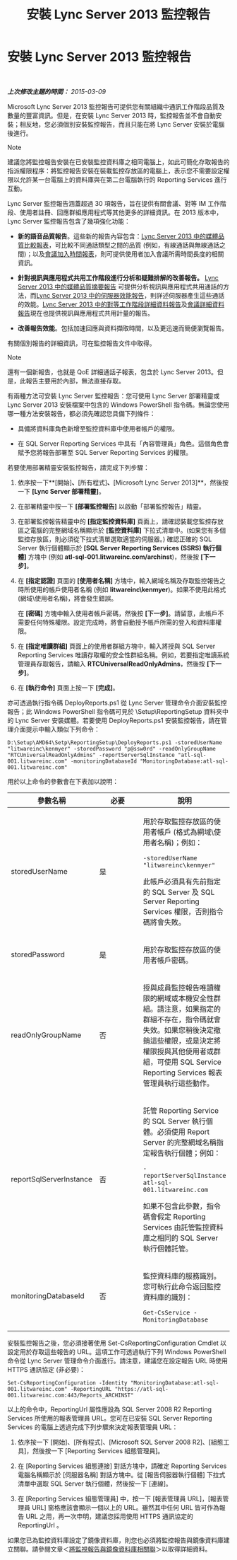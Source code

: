 ﻿---
title: 安裝 Lync Server 2013 監控報告
TOCTitle: 安裝 Lync Server 2013 監控報告
ms:assetid: 6f417569-b100-442c-ad48-fdd794626cf7
ms:mtpsurl: https://technet.microsoft.com/zh-tw/library/JJ204989(v=OCS.15)
ms:contentKeyID: 49291252
ms.date: 08/10/2015
mtps_version: v=OCS.15
ms.translationtype: HT
---

# 安裝 Lync Server 2013 監控報告

 

_**上次修改主題的時間：** 2015-03-09_

Microsoft Lync Server 2013 監控報告可提供您有關組織中通訊工作階段品質及數量的豐富資訊。但是，在安裝 Lync Server 2013 時，監控報告並不會自動安裝；相反地，您必須個別安裝監控報告，而且只能在將 Lync Server 安裝於電腦後進行。

> [!NOTE]  
> 建議您將監控報告安裝在已安裝監控資料庫之相同電腦上，如此可簡化存取報告的指派權限程序：將監控報告安裝在裝載監控存放區的電腦上，表示您不需要設定權限以允許某一台電腦上的資料庫與在第二台電腦執行的 Reporting Services 進行互動。



Lync Server 監控報告涵蓋超過 30 項報告，旨在提供有關會議、對等 IM 工作階段、使用者註冊、回應群組應用程式等其他更多的詳細資訊。在 2013 版本中，Lync Server 監控報告包含了幾項強化功能：

  - **新的語音品質報告**。這些新的報告內容包含：[Lync Server 2013 中的媒體品質比較報表](lync-server-2013-media-quality-comparison-report.md)，可比較不同通話類型之間的品質 (例如，有線通話與無線通話之間)；以及[會議加入時間報表](lync-server-2013-conference-join-time-report.md)，則可提供使用者加入會議所需時間長度的相關資訊。

  - **針對視訊與應用程式共用工作階段進行分析和疑難排解的改善報告。** [Lync Server 2013 中的媒體品質摘要報告](lync-server-2013-media-quality-summary-report.md) 可提供分析視訊與應用程式共用通話的方法，而[Lync Server 2013 中的伺服器效能報告](lync-server-2013-server-performance-report.md)，則詳述伺服器產生這些通話的效能。[Lync Server 2013 中的對等工作階段詳細資料報告](lync-server-2013-peer-to-peer-session-detail-report.md)及[會議詳細資料報告](lync-server-2013-conference-detail-report.md)現在也提供視訊與應用程式共用計量的報告。

  - **改善報告效能**。包括加速回應與資料擷取時間，以及更迅速而簡便瀏覽報告。

有關個別報告的詳細資訊，可在監控報告文件中取得。

> [!NOTE]  
> 還有一個新報告，也就是 QoE 詳細通話子報表，包含於 Lync Server 2013。但是，此報告主要用於內部，無法直接存取。



有兩種方法可安裝 Lync Server 監控報告：您可使用 Lync Server 部署精靈或 Lync Server 2013 安裝檔案中包含的 Windows PowerShell 指令碼。無論您使用哪一種方法安裝報告，都必須先確認您具備下列條件：

  - 具備將資料庫角色新增至監控資料庫中使用者帳戶的權限。

  - 在 SQL Server Reporting Services 中具有「內容管理員」角色。這個角色會賦予您將報告部署至 SQL Server Reporting Services 的權限。

若要使用部署精靈安裝監控報告，請完成下列步驟：

1.  依序按一下**\[開始\]**、**\[所有程式\]**、**\[Microsoft Lync Server 2013\]**，然後按一下 **\[Lync Server 部署精靈\]**。

2.  在部署精靈中按一下 **\[部署監控報告\]** 以啟動「部署監控報告」精靈。

3.  在部署監控報告精靈中的 **\[指定監控資料庫\]** 頁面上，請確認裝載您監控存放區之電腦的完整網域名稱顯示於 **\[監控資料庫\]** 下拉式清單中。(如果您有多個監控存放區，則必須從下拉式清單選取適當的伺服器。) 確認正確的 SQL Server 執行個體顯示於 **\[SQL Server Reporting Services (SSRS) 執行個體\]** 方塊中 (例如 **atl-sql-001.litwareinc.com/archinst**)，然後按 **\[下一步\]**。

4.  在 **\[指定認證\]** 頁面的 **\[使用者名稱\]** 方塊中，輸入網域名稱及存取監控報告之時所使用的帳戶使用者名稱 (例如 **litwareinc\\kenmyer**)。如果不使用此格式 (網域\\使用者名稱)，將會發生錯誤。
    
    在 **\[密碼\]** 方塊中輸入使用者帳戶密碼，然後按 **\[下一步\]**。請留意，此帳戶不需要任何特殊權限。設定完成時，將會自動授予帳戶所需的登入和資料庫權限。

5.  在 **\[指定唯讀群組\]** 頁面上的使用者群組方塊中，輸入將授與 SQL Server Reporting Services 唯讀存取權的安全性群組名稱。例如，若要指定唯讀系統管理員存取報告，請輸入 **RTCUniversalReadOnlyAdmins**，然後按 **\[下一步\]**。

6.  在 **\[執行命令\]** 頁面上按一下 **\[完成\]**。

亦可透過執行指令碼 DeployReports.ps1 從 Lync Server 管理命令介面安裝監控報告；此 Windows PowerShell 指令碼可見於 \\Setup\\ReportingSetup 資料夾中的 Lync Server 安裝媒體。若要使用 DeployReports.ps1 安裝監控報告，請在管理介面提示中輸入類似下列命令：

    D:\Setup\AMD64\Setp\ReportingSetup\DeployReports.ps1 -storedUserName "litwareinc\kenmyer" -storedPassword "p@ssw0rd" -readOnlyGroupName "RTCUniversalReadOnlyAdmins" -reportServerSqlInstance "atl-sql-001.litwareinc.com" -monitoringDatabaseId "MonitoringDatabase:atl-sql-001.litwareinc.com"

用於以上命令的參數會在下表加以說明：


<table>
<colgroup>
<col style="width: 33%" />
<col style="width: 33%" />
<col style="width: 33%" />
</colgroup>
<thead>
<tr class="header">
<th>參數名稱</th>
<th>必要</th>
<th>說明</th>
</tr>
</thead>
<tbody>
<tr class="odd">
<td><p>storedUserName</p></td>
<td><p>是</p></td>
<td><p>用於存取監控存放區的使用者帳戶 (格式為網域\使用者名稱)；例如：</p>
<pre><code>-storedUserName &quot;litwareinc\kenmyer&quot;</code></pre>
<p>此帳戶必須具有先前指定的 SQL Server 及 SQL Server Reporting Services 權限，否則指令碼將會失敗。</p></td>
</tr>
<tr class="even">
<td><p>storedPassword</p></td>
<td><p>是</p></td>
<td><p>用於存取監控存放區的使用者帳戶密碼。</p></td>
</tr>
<tr class="odd">
<td><p>readOnlyGroupName</p></td>
<td><p>否</p></td>
<td><p>授與成員監控報告唯讀權限的網域或本機安全性群組。請注意，如果指定的群組不存在，指令碼就會失效。如果您稍後決定撤銷這些權限，或是決定將權限授與其他使用者或群組，可使用 SQL Service Reporting Services 報表管理員執行這些動作。</p></td>
</tr>
<tr class="even">
<td><p>reportSqlServerInstance</p></td>
<td><p>否</p></td>
<td><p>託管 Reporting Service 的 SQL Server 執行個體。必須使用 Report Server 的完整網域名稱指定報告執行個體；例如：</p>
<pre><code>-reportServerSqlInstance atl-sql-001.litwareinc.com</code></pre>
<p>如果不包含此參數，指令碼會假定 Reporting Services 由託管監控資料庫之相同的 SQL Server 執行個體託管。</p></td>
</tr>
<tr class="odd">
<td><p>monitoringDatabaseId</p></td>
<td><p>否</p></td>
<td><p>監控資料庫的服務識別。您可執行此命令返回監控資料庫的識別：</p>
<pre><code>Get-CsService -MonitoringDatabase</code></pre></td>
</tr>
</tbody>
</table>


安裝監控報告之後，您必須接著使用 Set-CsReportingConfiguration Cmdlet 以設定用於存取這些報告的 URL。這項工作可透過執行下列 Windows PowerShell 命令從 Lync Server 管理命令介面進行。請注意，建議您在設定報告 URL 時使用 HTTPS 通訊協定 (非必要)：

    Set-CsReportingConfiguration -Identity "MonitoringDatabase:atl-sql-001.litwareinc.com" -ReportingURL "https://atl-sql-001.litwareinc.com:443/Reports_ARCHINST"

以上的命令中，ReportingUrl 屬性應設為 SQL Server 2008 R2 Reporting Services 所使用的報表管理員 URL。您可在已安裝 SQL Server Reporting Services 的電腦上透過完成下列步驟來決定報表管理員 URL：

1.  依序按一下 \[開始\]、\[所有程式\]、\[Microsoft SQL Server 2008 R2\]、\[組態工具\]，然後按一下 \[Reporting Services 組態管理員\]。

2.  在 \[Reporting Services 組態連接\] 對話方塊中，請確定 Reporting Services 電腦名稱顯示於 \[伺服器名稱\] 對話方塊中。從 \[報告伺服器執行個體\] 下拉式清單中選取 SQL Server 執行個體，然後按一下 \[連線\]。

3.  在 \[Reporting Services 組態管理員\] 中，按一下 \[報表管理員 URL\]，\[報表管理員 URL\] 窗格應該會顯示一個以上的 URL。雖然其中任何 URL 皆可作為報告 URL 之用，再一次申明，建議您採用使用 HTTPS 通訊協定的 ReportingUrl 。

如果您已為監控資料庫設定了鏡像資料庫，則您也必須將監控報告與鏡像資料庫建立關聯。請參閱文章＜[將監視報告與鏡像資料庫相關聯](lync-server-2013-associating-monitoring-reports-with-a-mirror-database.md)＞以取得詳細資料。

